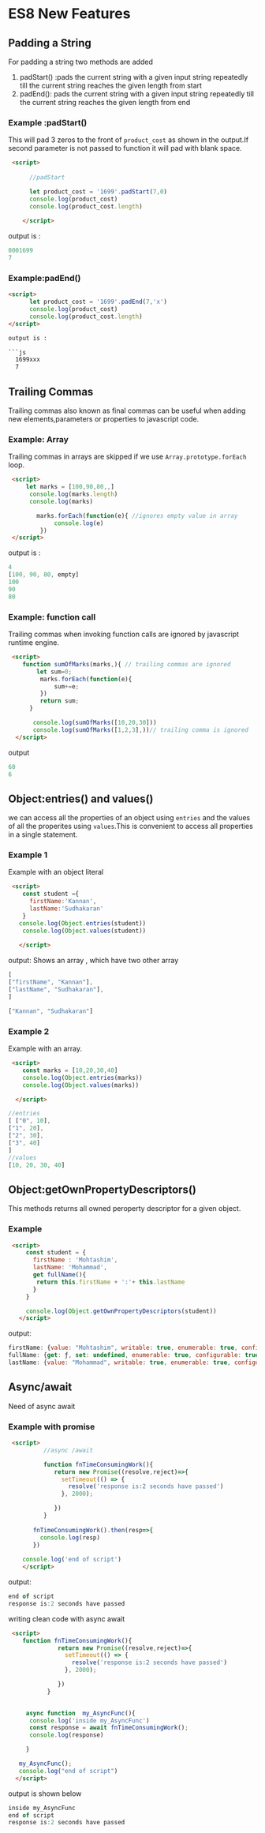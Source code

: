 # ES8 New Features

## Padding a String

 For padding a string two methods are added

<!-- need to add method signature -->
 1. padStart() :pads the current string with a given input string repeatedly till the current string reaches the given length from start
 2. padEnd(): pads the current string with a given input string repeatedly till the current string reaches the given length from end
   

### Example :padStart()

This will pad 3 zeros to the front of `product_cost` as shown in the output.If second parameter is not passed to function it will pad with blank space.

```html
 <script>
  
      //padStart

      let product_cost = '1699'.padStart(7,0)
      console.log(product_cost)
      console.log(product_cost.length)
    
    </script>

```

output is :

```js
0001699
7
```

### Example:padEnd()

```html
<script>
      let product_cost = '1699'.padEnd(7,'x')
      console.log(product_cost)
      console.log(product_cost.length)
</script>

output is :

```js
  1699xxx
  7
```

## Trailing Commas

Trailing commas also known as final commas can be useful when adding new elements,parameters or properties to javascript code.

### Example: Array

Trailing commas in arrays are skipped if we use `Array.prototype.forEach` loop.

```html
 <script>
     let marks = [100,90,80,,]
      console.log(marks.length)
      console.log(marks)

        marks.forEach(function(e){ //ignores empty value in array
             console.log(e)
         })
 </script>
```

output is :

```js
4
[100, 90, 80, empty]
100
90
80
```

### Example: function call

Trailing commas when invoking function calls are ignored by javascript runtime engine.

```html
 <script>
    function sumOfMarks(marks,){ // trailing commas are ignored
        let sum=0;
         marks.forEach(function(e){
             sum+=e;
         })
         return sum;
      }

       console.log(sumOfMarks([10,20,30])) 
       console.log(sumOfMarks([1,2,3],))// trailing comma is ignored
  </script>

```

output

```js
60
6
```

## Object:entries() and values()

we can access all the properties of an object using `entries` and the values of all the properites using `values`.This is convenient to access all properties in a single statement.

### Example 1
 Example with an object literal

 ```html
  <script>
     const student ={
       firstName:'Kannan',
       lastName:'Sudhakaran'
     }
    console.log(Object.entries(student))
     console.log(Object.values(student))
    
    </script>

 ```

 output: Shows an array , which have two other array

 ```js
 [
 ["firstName", "Kannan"],
 ["lastName", "Sudhakaran"],
 ]

["Kannan", "Sudhakaran"]
 ```

### Example 2

Example with an array.

```html
 <script>
    const marks = [10,20,30,40]
    console.log(Object.entries(marks))
    console.log(Object.values(marks))

  </script>
```

```js
//entries
[ ["0", 10],
["1", 20],
["2", 30],
["3", 40]
]
//values
[10, 20, 30, 40]
```

## Object:getOwnPropertyDescriptors()

 This methods returns all owned peroperty descriptor for a given object.

### Example

 ```html
  <script>
      const student = {
        firstName : 'Mohtashim',
        lastName: 'Mohammad',
        get fullName(){
         return this.firstName + ':'+ this.lastName
        }
      }

      console.log(Object.getOwnPropertyDescriptors(student))
    </script>
 ```

 output:

 ```js
firstName: {value: "Mohtashim", writable: true, enumerable: true, configurable: true}
fullName: {get: ƒ, set: undefined, enumerable: true, configurable: true}
lastName: {value: "Mohammad", writable: true, enumerable: true, configurable: true}

 ```

## Async/await

 Need of async await

 ### Example with promise

 ```html
  <script>
           //async /await

           function fnTimeConsumingWork(){
              return new Promise((resolve,reject)=>{
                setTimeout(() => {
                  resolve('response is:2 seconds have passed')
                }, 2000);

              })
           }
     
        fnTimeConsumingWork().then(resp=>{
          console.log(resp)
        })
     
     console.log('end of script')
     </script>

 ```

 output:

```js
end of script
response is:2 seconds have passed
```

writing clean code with async await

```html
 <script>
    function fnTimeConsumingWork(){
              return new Promise((resolve,reject)=>{
                setTimeout(() => {
                  resolve('response is:2 seconds have passed')
                }, 2000);

              })
           }

      
     async function  my_AsyncFunc(){
      console.log('inside my_AsyncFunc')
      const response = await fnTimeConsumingWork();
      console.log(response)

     }

   my_AsyncFunc();
   console.log("end of script")
  </script>
```

output is shown below

```js
inside my_AsyncFunc
end of script
response is:2 seconds have passed

```